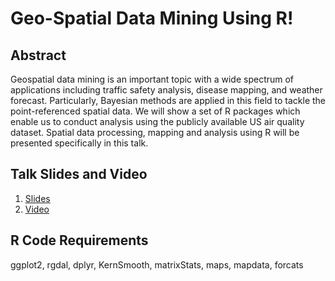 # Geo-Spatial Data Mining Using R!

## Abstract 
Geospatial data mining is an important topic with a wide spectrum of applications including traffic safety analysis, disease mapping, and weather forecast. Particularly, Bayesian methods are applied in this field to tackle the point-referenced spatial data. We will show a set of R packages which enable us to conduct analysis using the publicly available US air quality dataset. Spatial data processing, mapping and analysis using R will be presented specifically in this talk.

## Talk Slides and Video
1. [Slides](./geospatial.pdf)<br/>
2. [Video](https://youtu.be/5Qltc4W6S0s)

## R Code Requirements
ggplot2, rgdal, dplyr, KernSmooth, matrixStats, maps, mapdata, forcats
